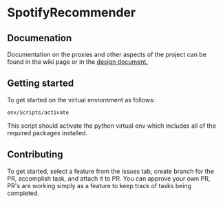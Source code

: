 # SpotifyRecommender

## Documenation
Documentation on the proxies and other aspects of the project can be found in the wiki page or in the [design document.](https://docs.google.com/document/d/1zC-kdPw4mLZAQSHgnoq8gnnF_FW-U8kmtuk2DkBA-6E/edit?usp=sharing)

## Getting started
To get started on the virtual enviornment as follows:
```bash
env/Scripts/activate
```
This script should activate the python virtual env which includes all of the required packages installed.

## Contributing
To get started, select a feature from the issues tab, create branch for the PR, accomplish task, and attach it to PR.
You can approve your own PR, PR's are working simply as a feature to keep track of tasks being completed.
